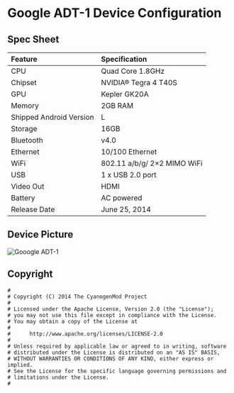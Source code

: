 # Google ADT-1 Device Configuration 

## Spec Sheet
| Feature                 | Specification                     |
| :---------------------- | :-------------------------------- |
| CPU                     | Quad Core 1.8GHz                  |
| Chipset                 | NVIDIA® Tegra 4 T40S              |
| GPU                     | Kepler GK20A                      |
| Memory                  | 2GB RAM                           |
| Shipped Android Version | L                                 |
| Storage                 | 16GB                              |
| Bluetooth               | v4.0                              |
| Ethernet                | 10/100 Ethernet                   |
| WiFi                    | 802.11 a/b/g/ 2×2 MIMO WiFi       |
| USB                     | 1 x USB 2.0 port                  |
| Video Out               | HDMI                              |
| Battery                 | AC powered                        |
| Release Date            | June 25, 2014                         |

## Device Picture
![Gooogle ADT-1](http://www.cnx-software.com/wp-content/uploads/2014/06/ADT-1_ANdroid_TV_Reference_Design.jpg "Gooogle ADT-1")

## Copyright

```
#
# Copyright (C) 2014 The CyanogenMod Project
#
# Licensed under the Apache License, Version 2.0 (the "License");
# you may not use this file except in compliance with the License.
# You may obtain a copy of the License at
#
#      http://www.apache.org/licenses/LICENSE-2.0
#
# Unless required by applicable law or agreed to in writing, software
# distributed under the License is distributed on an "AS IS" BASIS,
# WITHOUT WARRANTIES OR CONDITIONS OF ANY KIND, either express or implied.
# See the License for the specific language governing permissions and
# limitations under the License.
#
```
